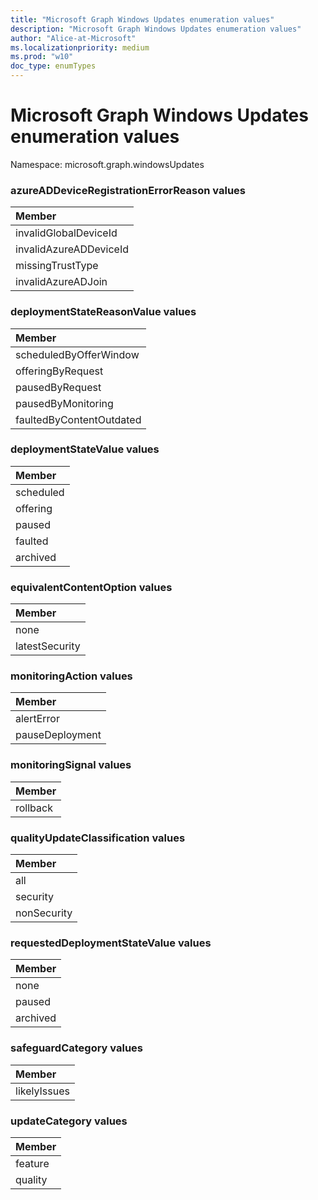 ```yaml
---
title: "Microsoft Graph Windows Updates enumeration values"
description: "Microsoft Graph Windows Updates enumeration values"
author: "Alice-at-Microsoft"
ms.localizationpriority: medium
ms.prod: "w10"
doc_type: enumTypes
---
```


# Microsoft Graph Windows Updates enumeration values

Namespace: microsoft.graph.windowsUpdates

### azureADDeviceRegistrationErrorReason values 

|Member|
|:---|
|invalidGlobalDeviceId|
|invalidAzureADDeviceId|
|missingTrustType|
|invalidAzureADJoin|

### deploymentStateReasonValue values 

|Member|
|:---|
|scheduledByOfferWindow|
|offeringByRequest|
|pausedByRequest|
|pausedByMonitoring|
|faultedByContentOutdated|

### deploymentStateValue values 

|Member|
|:---|
|scheduled|
|offering|
|paused|
|faulted|
|archived|

### equivalentContentOption values 

|Member|
|:---|
|none|
|latestSecurity|

### monitoringAction values 

|Member|
|:---|
|alertError|
|pauseDeployment|

### monitoringSignal values 

|Member|
|:---|
|rollback|

### qualityUpdateClassification values 

|Member|
|:---|
|all|
|security|
|nonSecurity|

### requestedDeploymentStateValue values 

|Member|
|:---|
|none|
|paused|
|archived|

### safeguardCategory values 

|Member|
|:---|
|likelyIssues|

### updateCategory values 

|Member|
|:---|
|feature|
|quality|

<!--
{
  "type": "#page.annotation",
  "namespace": "microsoft.graph.windowsUpdates"
}
-->
